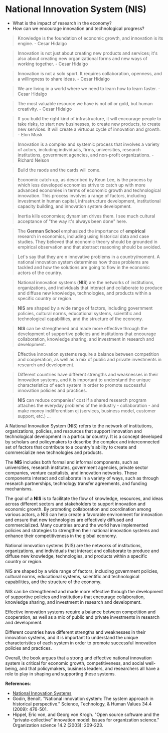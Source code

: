 # National Innovation System (NIS)

- What is the impact of research in the economy?
- How can we encourage innovation and technological progress?


> Knowledge is the foundation of economic growth, and innovation is its engine. - Cesar Hidalgo

> Innovation is not just about creating new products and services; it's also about creating new organizational forms and new ways of working together. - Cesar Hidalgo

> Innovation is not a solo sport. It requires collaboration, openness, and a willingness to share ideas.  - Cesar Hidalgo

> We are living in a world where we need to learn how to learn faster. - Cesar Hidalgo

> The most valuable resource we have is not oil or gold, but human creativity. -  Cesar Hidalgo

> If you build the right kind of infrastructure, it will encourage people to take risks, to start new businesses, to create new products, to create new services. It will create a virtuous cycle of innovation and growth. - Elon Musk

> Innovation is a complex and systemic process that involves a variety of actors, including individuals, firms, universities, research institutions, government agencies, and non-profit organizations. - Richard Nelson

> Build  the raods and the cards will come.

> Economic catch-up, as described by Keun Lee, is the process by which less developed economies strive to catch up with more advanced economies in terms of economic growth and technological innovation. This process involves a range of factors, including investment in human capital, infrastructure development, institutional capacity building, and innovation system development.

> Inertia kills economies; dynamism drives them. I see much cultural acceptance of "the way it's always been done" here. 

> The **German School** emphasized the importance of **empirical** research in economics, including using historical data and case studies. They believed that economic theory should be grounded in empirical observation and that abstract reasoning should be avoided.


> Let's say that they are n innovative problems in a country/moment. A national innovation system determines how those problems are tackled and how the solutions are going to flow in the economic actors of the country.

> National innovation systems (**NIS**) are the networks of institutions, organizations, and individuals that interact and collaborate to produce and diffuse new knowledge, technologies, and products within a specific country or region.

> **NIS** are shaped by a wide range of factors, including government policies, cultural norms, educational systems, scientific and technological capabilities, and the structure of the economy.

> **NIS** can be strengthened and made more effective through the development of supportive policies and institutions that encourage collaboration, knowledge sharing, and investment in research and development.

> Effective innovation systems require a balance between competition and cooperation, as well as a mix of public and private investments in research and development.

> Different countries have different strengths and weaknesses in their innovation systems, and it is important to understand the unique characteristics of each system in order to promote successful innovation policies and practices.

> **NIS** can reduce companies' cost if a shared research program attaches the everyday problems of the industry - collaboration - and make money indifferentism ej (services, business model, customer support, etc.) ...

A National Innovation System (NIS) refers to the network of institutions, organizations, policies, and resources that support innovation and technological development in a particular country. It is a concept developed by scholars and policymakers to describe the complex and interconnected set of factors that contribute to a country's ability to create and commercialize new technologies and products.

The **NIS** includes both formal and informal components, such as universities, research institutes, government agencies, private sector companies, venture capitalists, and innovation networks. These components interact and collaborate in a variety of ways, such as through research partnerships, technology transfer agreements, and funding mechanisms.

The goal of a **NIS** is to facilitate the flow of knowledge, resources, and ideas across different sectors and stakeholders to support innovation and economic growth. By promoting collaboration and coordination among various actors, a NIS can help create a favorable environment for innovation and ensure that new technologies are effectively diffused and commercialized. Many countries around the world have implemented policies and strategies to strengthen their national innovation systems and enhance their competitiveness in the global economy.

National innovation systems (NIS) are the networks of institutions, organizations, and individuals that interact and collaborate to produce and diffuse new knowledge, technologies, and products within a specific country or region.

NIS are shaped by a wide range of factors, including government policies, cultural norms, educational systems, scientific and technological capabilities, and the structure of the economy.

NIS can be strengthened and made more effective through the development of supportive policies and institutions that encourage collaboration, knowledge sharing, and investment in research and development.

Effective innovation systems require a balance between competition and cooperation, as well as a mix of public and private investments in research and development.

Different countries have different strengths and weaknesses in their innovation systems, and it is important to understand the unique characteristics of each system in order to promote successful innovation policies and practices.

Overall, the book argues that a strong and effective national innovation system is critical for economic growth, competitiveness, and social well-being, and that policymakers, business leaders, and researchers all have a role to play in shaping and supporting these systems.

**References**:
- [National Innovation Systems](https://espace.inrs.ca/id/eprint/10307/1/Godin_2007.pdf)
- Godin, Benoît. "National innovation system: The system approach in historical perspective." Science, Technology, & Human Values 34.4 (2009): 476-501.
- Hippel, Eric von, and Georg von Krogh. "Open source software and the “private-collective” innovation model: Issues for organization science." Organization science 14.2 (2003): 209-223.
